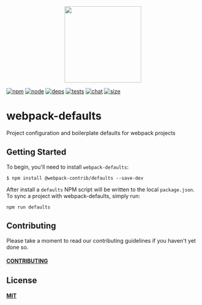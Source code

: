 <div align="center">
  <a href="https://github.com/webpack/webpack">
    <img width="200" height="200" src="https://webpack.js.org/assets/icon-square-big.svg">
  </a>
</div>

[![npm][npm]][npm-url]
[![node][node]][node-url]
[![deps][deps]][deps-url]
[![tests][tests]][tests-url]
[![chat][chat]][chat-url]
[![size][size]][size-url]

# webpack-defaults

Project configuration and boilerplate defaults for webpack projects

## Getting Started

To begin, you'll need to install `webpack-defaults`:

```console
$ npm install @webpack-contrib/defaults --save-dev
```

After install a `defaults` NPM script will be written to the local
`package.json`. To sync a project with webpack-defaults, simply run:

```
npm run defaults
```

## Contributing

Please take a moment to read our contributing guidelines if you haven't yet done so.

#### [CONTRIBUTING](./.github/CONTRIBUTING.md)

## License

#### [MIT](./LICENSE)

[npm]: https://img.shields.io/npm/v/@webpack-contrib/defaults.svg
[npm-url]: https://npmjs.com/package/@webpack-contrib/defaults
[node]: https://img.shields.io/node/v/@webpack-contrib/defaults.svg
[node-url]: https://nodejs.org
[deps]: https://david-dm.org/webpack-contrib/webpack-defaults.svg
[deps-url]: https://david-dm.org/webpack-contrib/webpack-defaults
[tests]: https://img.shields.io/circleci/project/github/webpack-contrib/webpack-defaults.svg
[tests-url]: https://circleci.com/gh/webpack-contrib/webpack-defaults
[cover]: https://codecov.io/gh/webpack-contrib/webpack-defaults/branch/master/graph/badge.svg
[cover-url]: https://codecov.io/gh/webpack-contrib/webpack-defaults
[chat]: https://img.shields.io/badge/gitter-webpack%2Fwebpack-brightgreen.svg
[chat-url]: https://gitter.im/webpack/webpack
[size]: https://packagephobia.now.sh/badge?p=@webpack-contrib/defaults
[size-url]: https://packagephobia.now.sh/result?p=@webpack-contrib/defaults
